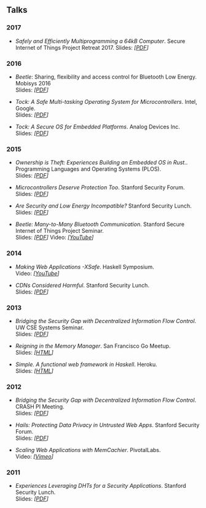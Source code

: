 ## Talks

### 2017

  * _Safely and Efficiently Multiprogramming a 64kB Computer_. Secure Internet
    of Things Project Retreat 2017. Slides: _\[[PDF](talks/tock-sitp17.pdf)\]_

### 2016

  * _Beetle_: Sharing, flexibility and access control for Bluetooth Low Energy. Mobisys 2016  
    Slides: _\[[PDF](talks/beetle-mobisys2016.pdf)\]_

  * _Tock: A Safe Multi-tasking Operating System for Microcontrollers_. Intel, Google.  
    Slides: _\[[PDF](talks/tock-intel2016.pdf)\]_

  * _Tock: A Secure OS for Embedded Platforms_. Analog Devices Inc.  
    Slides: _\[[PDF](talks/tock-adi2016.pdf)\]_

### 2015

  * _Ownership is Theft: Experiences Building an Embedded OS in Rust._.  
    Programming Languages and Operating Systems (PLOS).  
    Slides: _\[[PDF](talks/tock-plos2015.pdf)\]_

  * _Microcontrollers Deserve Protection Too_. Stanford Security Forum.  
    Slides: _\[[PDF](talks/security-forum-2015.pdf)\]_

  * _Are Security and Low Energy Incompatible?_ Stanford Security Lunch.  
    Slides: _\[[PDF](talks/sec-lunch-wi15.pdf)\]_

  * _Beetle: Many-to-Many Bluetooth Communication_. Stanford Secure Internet of
    Things Project Seminar.  
    Slides: _\[[PDF](talks/sitp-w15.pdf)\]_ Video:
    _\[[YouTube](http://youtu.be/UMZutGVwsBM)\]_

### 2014

  * _Making Web Applications -XSafe_. Haskell Symposium.  
    Video: _\[[YouTube](https://youtu.be/Q2dadz7Ae6M)\]_

  * _CDNs Considered Harmful_. Stanford Security Lunch.  
    Slides: _\[[PDF](talks/sec-lunch-fall14.pdf)\]_

### 2013

  * _Bridging the Security Gap with Decentralized Information Flow Control_.
    UW CSE Systems Seminar.  
    Slides: _\[[PDF](talks/uw-sys-seminar-2013.pdf)\]_

  * _Reigning in the Memory Manager_. San Francisco Go Meetup.  
    Slides: _\[[HTML](talks/go_meetup_jan_13/index.html)\]_

  * _Simple. A functional web framework in Haskell_. Heroku.  
    Slides: _\[[HTML](talks/heroku_april_14/index.html)\]_

### 2012

  * _Bridging the Security Gap with Decentralized Information Flow Control_.
    CRASH PI Meeting.  
    Slides: _\[[PDF](talks/crash-2012.pdf)\]_

  * _Hails: Protecting Data Privacy in Untrusted Web Apps_. Stanford Security Forum.  
    Slides: _\[[PDF](talks/security-forum-2012.pdf)\]_

  * _Scaling Web Applications with MemCachier_. PivotalLabs.  
    Video: _\[[Vimeo](https://vimeo.com/56704797)\]_

    
### 2011

  * _Experiences Leveraging DHTs for a Security Applications_. Stanford Security Lunch.  
    Slides: _\[[PDF](talks/sec-lunch-fall11.pdf)\]_

